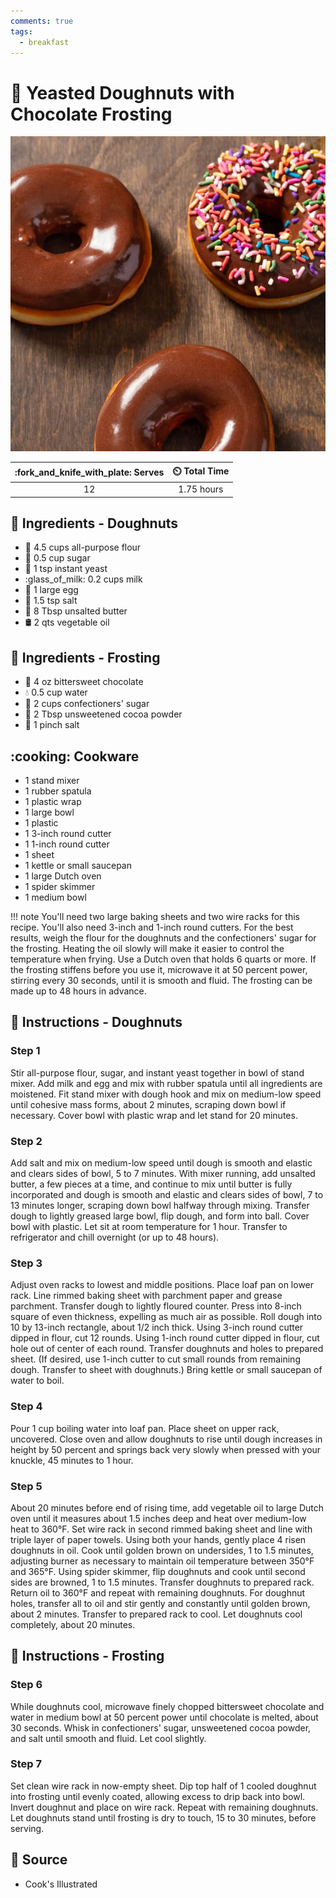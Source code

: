 ```yaml
---
comments: true
tags:
  - breakfast
---
```

# :doughnut: Yeasted Doughnuts with Chocolate Frosting

![Yeasted Doughnuts with Chocolate Frosting](../assets/images/yeasted-doughnuts-with-chocolate-frosting.jpg)

| :fork_and_knife_with_plate: Serves | :timer_clock: Total Time |
|:----------------------------------:|:-----------------------: |
| 12 | 1.75 hours |

## :salt: Ingredients - Doughnuts

- :ear_of_rice: 4.5 cups all-purpose flour
- :candy: 0.5 cup sugar
- :microbe: 1 tsp instant yeast
- :glass_of_milk: 0.2 cups milk
- :egg: 1 large egg
- :salt: 1.5 tsp salt
- :butter: 8 Tbsp unsalted butter
- :oil_drum: 2 qts vegetable oil

## :salt: Ingredients - Frosting

- :chocolate_bar: 4 oz bittersweet chocolate
- :droplet: 0.5 cup water
- :rice: 2 cups confectioners' sugar
- :chocolate_bar: 2 Tbsp unsweetened cocoa powder
- :salt: 1 pinch salt

## :cooking: Cookware

- 1 stand mixer
- 1 rubber spatula
- 1 plastic wrap
- 1 large bowl
- 1 plastic
- 1 3-inch round cutter
- 1 1-inch round cutter
- 1 sheet
- 1 kettle or small saucepan
- 1 large Dutch oven
- 1 spider skimmer
- 1 medium bowl

!!! note
    You'll need two large baking sheets and two wire racks for this recipe. You'll also need 3-inch and 1-inch round
    cutters. For the best results, weigh the flour for the doughnuts and the confectioners' sugar for the frosting.
    Heating the oil slowly will make it easier to control the temperature when frying. Use a Dutch oven that holds 6
    quarts or more. If the frosting stiffens before you use it, microwave it at 50 percent power, stirring every 30
    seconds, until it is smooth and fluid. The frosting can be made up to 48 hours in advance.

## :pencil: Instructions - Doughnuts

### Step 1

Stir all-purpose flour, sugar, and instant yeast together in bowl of stand mixer. Add milk and egg and mix with rubber
spatula until all ingredients are moistened. Fit stand mixer with dough hook and mix on medium-low speed until
cohesive mass forms, about 2 minutes, scraping down bowl if necessary. Cover bowl with plastic wrap and let stand for
20 minutes.

### Step 2

Add salt and mix on medium-low speed until dough is smooth and elastic and clears sides of bowl, 5 to 7 minutes. With
mixer running, add unsalted butter, a few pieces at a time, and continue to mix until butter is fully incorporated and
dough is smooth and elastic and clears sides of bowl, 7 to 13 minutes longer, scraping down bowl halfway through mixing.
Transfer dough to lightly greased large bowl, flip dough, and form into ball. Cover bowl with plastic. Let sit at room
temperature for 1 hour. Transfer to refrigerator and chill overnight (or up to 48 hours).

### Step 3

Adjust oven racks to lowest and middle positions. Place loaf pan on lower rack. Line rimmed baking sheet with parchment
paper and grease parchment. Transfer dough to lightly floured counter. Press into 8-inch square of even thickness,
expelling as much air as possible. Roll dough into 10 by 13-inch rectangle, about 1/2 inch thick. Using 3-inch round
cutter dipped in flour, cut 12 rounds. Using 1-inch round cutter dipped in flour, cut hole out of center of each round.
Transfer doughnuts and holes to prepared sheet. (If desired, use 1-inch cutter to cut small rounds from remaining dough.
Transfer to sheet with doughnuts.) Bring kettle or small saucepan of water to boil.

### Step 4

Pour 1 cup boiling water into loaf pan. Place sheet on upper rack, uncovered. Close oven and allow doughnuts to rise
until dough increases in height by 50 percent and springs back very slowly when pressed with your knuckle, 45 minutes to
1 hour.

### Step 5

About 20 minutes before end of rising time, add vegetable oil to large Dutch oven until it measures about 1.5 inches
deep and heat over medium-low heat to 360°F. Set wire rack in second rimmed baking sheet and line with triple layer of
paper towels. Using both your hands, gently place 4 risen doughnuts in oil. Cook until golden brown on undersides, 1 to
1.5 minutes, adjusting burner as necessary to maintain oil temperature between 350°F and 365°F. Using spider skimmer,
flip doughnuts and cook until second sides are browned, 1 to 1.5 minutes. Transfer doughnuts to prepared rack. Return
oil to 360°F and repeat with remaining doughnuts. For doughnut holes, transfer all to oil and stir gently and
constantly until golden brown, about 2 minutes. Transfer to prepared rack to cool. Let doughnuts cool completely, about
20 minutes.

## :pencil: Instructions - Frosting

### Step 6

While doughnuts cool, microwave finely chopped bittersweet chocolate and water in medium bowl at 50 percent power until
chocolate is melted, about 30 seconds. Whisk in confectioners' sugar, unsweetened cocoa powder, and salt until smooth
and fluid. Let cool slightly.

### Step 7

Set clean wire rack in now-empty sheet. Dip top half of 1 cooled doughnut into frosting until evenly coated, allowing
excess to drip back into bowl. Invert doughnut and place on wire rack. Repeat with remaining doughnuts. Let doughnuts
stand until frosting is dry to touch, 15 to 30 minutes, before serving.

## :link: Source

- Cook's Illustrated
